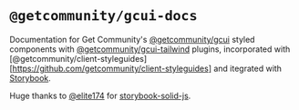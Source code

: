 # `@getcommunity/gcui-docs`

Documentation for Get Community's [@getcommunity/gcui](https://github.com/getcommunity/gcui) styled components with [@getcommunity/gcui-tailwind](https://github.com/getcommunity/gcui-tailwind) plugins, incorporated with [@getcommunity/client-styleguides][https://github.com/getcommunity/client-styleguides] and itegrated with [Storybook](https://storybook.js.org/).

Huge thanks to [@elite174](https://github.com/elite174) for [storybook-solid-js](https://github.com/elite174/storybook-solid-js).
